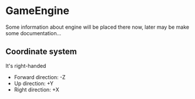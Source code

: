 # GameEngine

Some information about engine will be placed there now, later may be make some documentation...


## Coordinate system
It's right-handed
* Forward direction: -Z
* Up direction: +Y
* Right direction: +X
